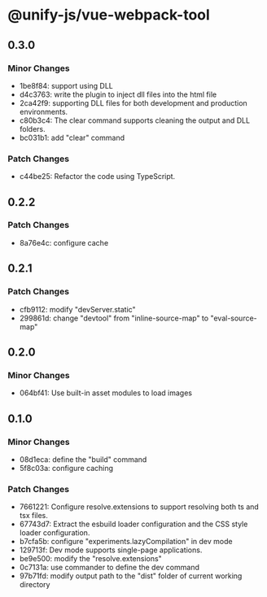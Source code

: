 # @unify-js/vue-webpack-tool

## 0.3.0

### Minor Changes

- 1be8f84: support using DLL
- d4c3763: write the plugin to inject dll files into the html file
- 2ca42f9: supporting DLL files for both development and production environments.
- c80b3c4: The clear command supports cleaning the output and DLL folders.
- bc031b1: add "clear" command

### Patch Changes

- c44be25: Refactor the code using TypeScript.

## 0.2.2

### Patch Changes

- 8a76e4c: configure cache

## 0.2.1

### Patch Changes

- cfb9112: modify "devServer.static"
- 299861d: change "devtool" from "inline-source-map" to "eval-source-map"

## 0.2.0

### Minor Changes

- 064bf41: Use built-in asset modules to load images

## 0.1.0

### Minor Changes

- 08d1eca: define the "build" command
- 5f8c03a: configure caching

### Patch Changes

- 7661221: Configure resolve.extensions to support resolving both ts and tsx files.
- 67743d7: Extract the esbuild loader configuration and the CSS style loader configuration.
- b7cfa5b: configure "experiments.lazyCompilation" in dev mode
- 129713f: Dev mode supports single-page applications.
- be9e500: modify the "resolve.extensions"
- 0c7131a: use commander to define the dev command
- 97b71fd: modify output path to the "dist" folder of current working directory
